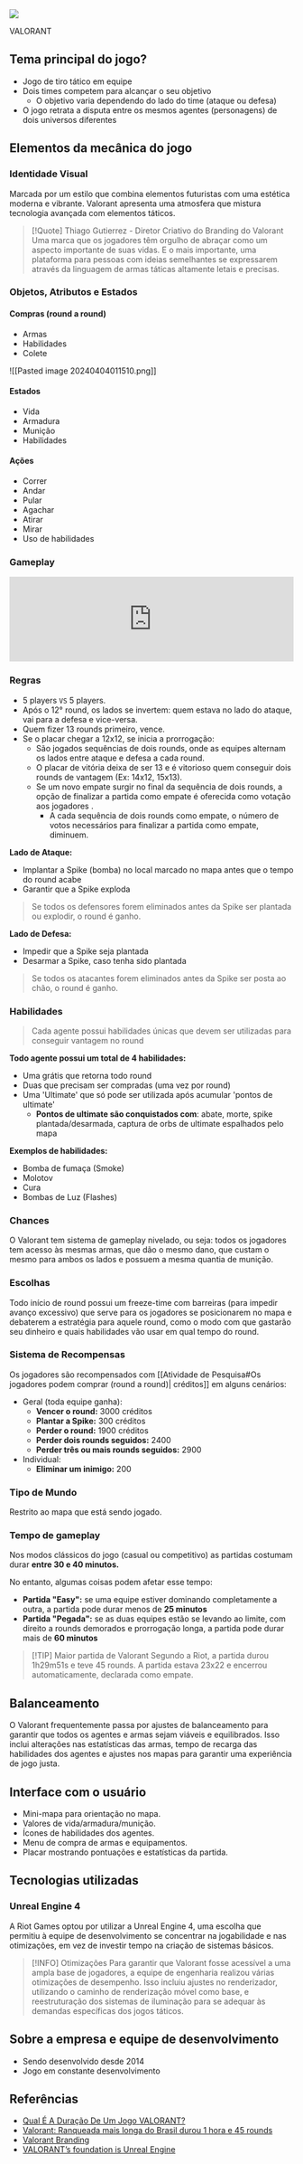 <img src="./valorant-banner.jpg"/>

VALORANT

## Tema principal do jogo?

- Jogo de tiro tático em equipe
- Dois times competem para alcançar o seu objetivo
	- O objetivo varia dependendo do lado do time (ataque ou defesa)
- O jogo retrata a disputa entre os mesmos agentes (personagens) de dois universos diferentes

## Elementos da mecânica do jogo

### Identidade Visual

Marcada por um estilo que combina elementos futuristas com uma estética moderna e vibrante. Valorant apresenta uma atmosfera que mistura tecnologia avançada com elementos táticos.

> [!Quote] Thiago Gutierrez - Diretor Criativo do Branding do Valorant
> Uma marca que os jogadores têm orgulho de abraçar como um aspecto importante de suas vidas. E o mais importante, uma plataforma para pessoas com ideias semelhantes se expressarem através da linguagem de armas táticas altamente letais e precisas.

### Objetos, Atributos e Estados

#### Compras (round a round)

- Armas 
- Habilidades
- Colete

![[Pasted image 20240404011510.png]]

#### Estados

- Vida
- Armadura
- Munição
- Habilidades

#### Ações

- Correr
- Andar
- Pular
- Agachar
- Atirar
- Mirar
- Uso de habilidades

### Gameplay

<iframe width="100%" src="https://www.youtube.com/embed/IhhjcB2ZjIM" title="YouTube video player" frameborder="0" allow="accelerometer; autoplay; clipboard-write; encrypted-media; gyroscope; picture-in-picture; web-share" referrerpolicy="strict-origin-when-cross-origin" allowfullscreen=""></iframe>


### Regras

- 5 players `VS` 5 players.
- Após o 12° round, os lados se invertem: quem estava no lado do ataque, vai para a defesa e vice-versa.
- Quem fizer 13 rounds primeiro, vence.
- Se o placar chegar a 12x12, se inicia a prorrogação:
	- São jogados sequências de dois rounds, onde as equipes alternam os lados entre ataque e defesa a cada round.
	- O placar de vitória deixa de ser 13 e é vitorioso quem conseguir dois rounds de vantagem (Ex: 14x12, 15x13).
	- Se um novo empate surgir no final da sequência de dois rounds, a opção de finalizar a partida como empate é oferecida como votação aos jogadores .
		- A cada sequência de dois rounds como empate, o número de votos necessários para finalizar a partida como empate, diminuem.

**Lado de Ataque:**

- Implantar a Spike (bomba) no local marcado no mapa antes que o tempo do round acabe
- Garantir que a Spike exploda

> Se todos os defensores forem eliminados antes da Spike ser plantada ou explodir, o round é ganho.

**Lado de Defesa:**

- Impedir que a Spike seja plantada
- Desarmar a Spike, caso tenha sido plantada

> Se todos os atacantes forem eliminados antes da Spike ser posta ao chão, o round é ganho.

### Habilidades

> Cada agente possui habilidades únicas que devem ser utilizadas para conseguir vantagem no round

**Todo agente possui um total de 4 habilidades:**

- Uma grátis que retorna todo round
- Duas que precisam ser compradas (uma vez por round)
- Uma 'Ultimate' que só pode ser utilizada após acumular 'pontos de ultimate'
	- **Pontos de ultimate são conquistados com**: abate, morte, spike plantada/desarmada, captura de orbs de ultimate espalhados pelo mapa

**Exemplos de habilidades:**

- Bomba de fumaça (Smoke)
- Molotov
- Cura
- Bombas de Luz (Flashes)

### Chances

O Valorant tem sistema de gameplay nivelado, ou seja: todos os jogadores tem acesso às mesmas armas, que dão o mesmo dano, que custam o mesmo para ambos os lados e possuem a mesma quantia de munição. 

### Escolhas

Todo início de round possui um freeze-time com barreiras (para impedir avanço excessivo) que serve para os jogadores se posicionarem no mapa e debaterem a estratégia para aquele round, como o modo com que gastarão seu dinheiro e quais habilidades vão usar em qual tempo do round.

### Sistema de Recompensas

Os jogadores são recompensados com [[Atividade de Pesquisa#Os jogadores podem comprar (round a round)| créditos]] em alguns cenários:

- Geral (toda equipe ganha):
	- **Vencer o round:** 3000 créditos
	- **Plantar a Spike:** 300 créditos 
	- **Perder o round:** 1900 créditos
	- **Perder dois rounds seguidos:** 2400 
	- **Perder três ou mais rounds seguidos:** 2900
- Individual:
	- **Eliminar um inimigo:** 200

### Tipo de Mundo

Restrito ao mapa que está sendo jogado.

### Tempo de gameplay

Nos modos clássicos do jogo (casual ou competitivo) as partidas costumam durar **entre 30 e 40 minutos.**

No entanto, algumas coisas podem afetar esse tempo:

- **Partida "Easy":** se uma equipe estiver dominando completamente a outra, a partida pode durar menos de **25 minutos**
- **Partida "Pegada":** se as duas equipes estão se levando ao limite, com direito a rounds demorados e prorrogação longa, a partida pode durar mais de **60 minutos**

> [!TIP] Maior partida de Valorant
> Segundo a Riot, a partida durou 1h29m51s e teve 45 rounds. 
> A partida estava 23x22 e encerrou automaticamente, declarada como empate.


## Balanceamento

O Valorant frequentemente passa por ajustes de balanceamento para garantir que todos os agentes e armas sejam viáveis e equilibrados. Isso inclui alterações nas estatísticas das armas, tempo de recarga das habilidades dos agentes e ajustes nos mapas para garantir uma experiência de jogo justa.

## Interface com o usuário

- Mini-mapa para orientação no mapa.
- Valores de vida/armadura/munição.
- Ícones de habilidades dos agentes.
- Menu de compra de armas e equipamentos.
- Placar mostrando pontuações e estatísticas da partida.

## Tecnologias utilizadas

### Unreal Engine 4

A Riot Games optou por utilizar a Unreal Engine 4, uma escolha que permitiu à equipe de desenvolvimento se concentrar na jogabilidade e nas otimizações, em vez de investir tempo na criação de sistemas básicos. 

> [!INFO] Otimizações
> Para garantir que Valorant fosse acessível a uma ampla base de jogadores, a equipe de engenharia realizou várias otimizações de desempenho. Isso incluiu ajustes no renderizador, utilizando o caminho de renderização móvel como base, e reestruturação dos sistemas de iluminação para se adequar às demandas específicas dos jogos táticos. 

## Sobre a empresa e equipe de desenvolvimento

- Sendo desenvolvido desde 2014
- Jogo em constante desenvolvimento


## Referências

- [Qual É A Duração De Um Jogo VALORANT?](https://www.thespike.gg/br/valorant/dicas/qual-e-a-duracao-de-um-jogo-valorant)
- [Valorant: Ranqueada mais longa do Brasil durou 1 hora e 45 rounds](https://www.uol.com.br/start/ultimas-noticias/2021/06/20/valorant-ranqueada-mais-longa-do-brasil-durou-1-hora-e-45-rounds-veja.htm?cmpid=copiaecola) 
- [Valorant Branding](https://thigu.work/valorant-branding)
- [VALORANT’s foundation is Unreal Engine](https://www.unrealengine.com/en-US/tech-blog/valorant-s-foundation-is-unreal-engine)